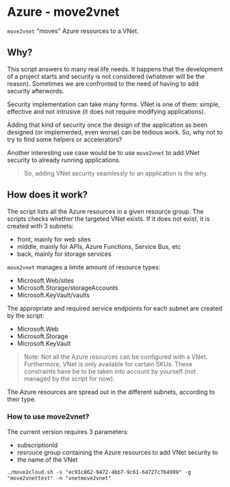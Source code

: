 # Azure - move2vnet

`move2vnet` "moves" Azure resources to a VNet.

## Why?

This script answers to many real life needs.
It happens that the development of a project starts and security is not considered (whatever will be the reason). Sometimes we are confronted to the need of having to add security afterwords.

Security implementation can take many forms.
VNet is one of them: simple, effective and not intrusive (it does not require modifying applications).

Adding that kind of security once the design of the application as been designed (or implemented, even worse) can be tedious work.
So, why not to try to find some helpers or accelerators?

Another interesting use case would be to use `move2vnet` to add VNet security to already running applications.

> So, adding VNet security seamlessly to an application is the why.

## How does it work?

The script lists all the Azure resources in a given resource group.
The scripts checks whether the targeted VNet exists. If it does not exist, it is created with 3 subnets:
 - front, mainly for web sites
 - middle, mainly for APIs, Azure Functions, Service Bus, etc
 - back, mainly for storage services

`move2vnet` manages a limite amount of resource types:
 - Microsoft.Web/sites 
 - Microsoft.Storage/storageAccounts
 - Microsoft.KeyVault/vaults

The appropriate and required service endpoints for each subnet are created by the script:
 - Microsoft.Web
 - Microsoft.Storage
 - Microsoft.KeyVault

> Note:
> Not all the Azure resources can be configured with a VNet.
> Furthermore, VNet is only available for certain SKUs.
> These constraints have be to be taken into account by yourself (not managed by the script for now).

The Azure resources are spread out in the different subnets, according to their  type.

### How to use move2vnet?

The current version requires 3 parameters:
 - subscriptionId
 - resrouce group containing the Azure resources to add VNet security to
 - the name of the VNet

`./move2cloud.sh -s "ec91c862-9472-4bb7-9c61-64727c764999" -g "move2vnettest" -n "vnetmove2vnet"`